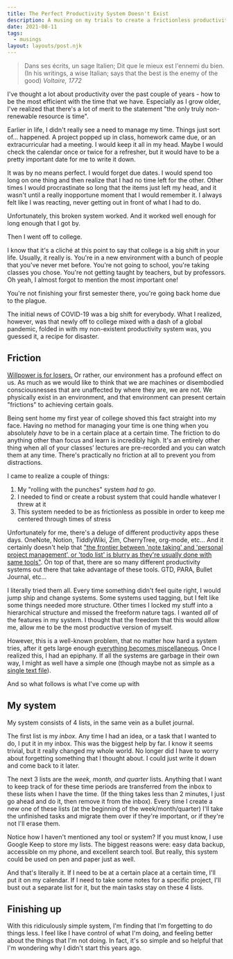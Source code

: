 ```yaml
---
title: The Perfect Productivity System Doesn't Exist
description: A musing on my trials to create a frictionless productivity system that works.
date: 2021-08-11
tags:
  - musings
layout: layouts/post.njk
---
```


> Dans ses écrits, un sage Italien; Dit que le mieux est l'ennemi du bien.
> (In his writings, a wise Italian; says that the best is the enemy of the good)
> <cite>Voltaire, 1772</cite>

I've thought a lot about productivity over the past couple of years - how to be the most efficient with the time that we have. Especially as I grow older, I've realized that there's a lot of merit to the statement "the only truly non-renewable resource is time". 

Earlier in life, I didn't really see a need to manage my time. Things just sort of... happened. A project popped up in class, homework came due, or an extracurricular had a meeting. I would keep it all in my head. Maybe I would check the calendar once or twice for a refresher, but it would have to be a pretty important date for me to write it down.

It was by no means perfect. I would forget due dates. I would spend too long on one thing and then realize that I had no time left for the other. Other times I would procrastinate so long that the items just left my head, and it wasn't until a really inopportune moment that I would remember it. I always felt like I was reacting, never getting out in front of what I had to do.

Unfortunately, this broken system worked. And it worked well enough for long enough that I got by. 

Then I went off to college.

I know that it's a cliché at this point to say that college is a big shift in your life. Usually, it really is. You're in a new environment with a bunch of people that you've never met before. You're not going to school, you're taking classes you chose. You're not getting taught by teachers, but by professors. Oh yeah, I almost forgot to mention the most important one! 

You're not finishing your first semester there, you're going back home due to the plague.

The initial news of COVID-19 was a big shift for everybody. What I realized, however, was that newly off to college mixed with a dash of a global pandemic, folded in with my non-existent productivity system was, you guessed it, a recipe for disaster.

## Friction

[Willpower is for losers.](https://www.youtube.com/watch?v=k2Wcu6aGyz8) Or rather, our environment has a profound effect on us. As much as we would like to think that we are machines or disembodied consciousnesses that are unaffected by where they are, we are not. We physically exist in an environment, and that environment can present certain "frictions" to achieving certain goals.

Being sent home my first year of college shoved this fact straight into my face. Having no method for managing your time is one thing when you absolutely *have* to be in a certain place at a certain time. The friction to do anything other than focus and learn is incredibly high. It's an entirely other thing when all of your classes’ lectures are pre-recorded and you can watch them at any time. There's practically no friction at all to prevent you from distractions.

I came to realize a couple of things: 

  1. My "rolling with the punches" system *had to go*.
  2. I needed to find or create a robust system that could handle whatever I threw at it
  3. This system needed to be as frictionless as possible in order to keep me centered through times of stress


Unfortunately for me, there's a deluge of different productivity apps these days. OneNote, Notion, TiddlyWiki, Zim, CherryTree, org-mode, etc... And it certainly doesn't help that ["the frontier between 'note taking' and 'personal project management’, or 'todo list' is blurry as they're usually done with same tools"](https://news.ycombinator.com/item?id=27537255). On top of that, there are so many different productivity systems out there that take advantage of these tools. GTD, PARA, Bullet Journal, etc...

I literally tried them all. Every time something didn't feel quite right, I would jump ship and change systems. Some systems used tagging, but I felt like some things needed more structure. Other times I locked my stuff into a hierarchical structure and missed the freeform nature tags. I wanted *all* of the features in my system. I thought that the freedom that this would allow me, allow me to be the most productive version of myself.

However, this is a well-known problem, that no matter how hard a system tries, after it gets large enough [everything becomes miscellaneous](https://en.wikipedia.org/wiki/Everything_Is_Miscellaneous). Once I realized this, I had an epiphany. If all the systems are garbage in their own way, I might as well have a simple one (though maybe not as simple as a [single text file](https://jeffhuang.com/productivity_text_file/)).

And so what follows is what I've come up with

## My system

My system consists of 4 lists, in the same vein as a bullet journal.

The first list is my *inbox.* Any time I had an idea, or a task that I wanted to do, I put it in my inbox. This was the biggest help by far. I know it seems trivial, but it really changed my whole world. No longer did I have to worry about forgetting something that I thought about. I could just write it down and come back to it later.

The next 3 lists are the *week, month, and quarter* lists. Anything that I want to keep track of for these time periods are transferred from the inbox to these lists when I have the time. (If the thing takes less than 2 minutes, I just go ahead and do it, then remove it from the inbox). Every time I create a new one of these lists (at the beginning of the week/month/quarter) I'll take the unfinished tasks and migrate them over if they're important, or if they're not I'll erase them.

Notice how I haven't mentioned any tool or system? If you must know, I use Google Keep to store my lists. The biggest reasons were: easy data backup, accessible on my phone, and excellent search tool. But really, this system could be used on pen and paper just as well.

And that's literally it. If I need to be at a certain place at a certain time, I'll put it on my calendar. If I need to take some notes for a specific project, I'll bust out a separate list for it, but the main tasks stay on these 4 lists.

## Finishing up

With this ridiculously simple system, I'm finding that I'm forgetting to do things less. I feel like I have control of what I'm doing, and feeling better about the things that I'm not doing. In fact, it's so simple and so helpful that I'm wondering why I didn't start this years ago.